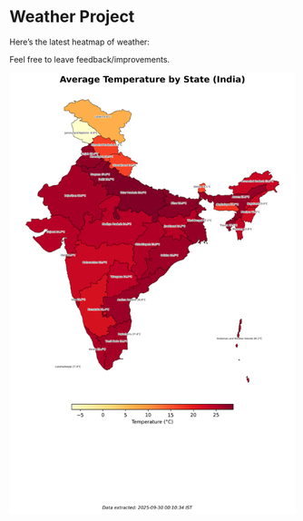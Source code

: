 # Weather Project

Here’s the latest heatmap of weather:

Feel free to leave feedback/improvements.

![India Heatmap](docs/assets/india_heatmap.png?v=DAD2A4)
